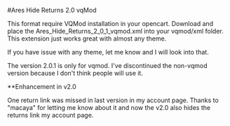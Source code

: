 #Ares Hide Returns 2.0 vqMod



This format require VQMod installation in your opencart. Download and place the Ares_Hide_Returns_2_0_1_vqmod.xml into your vqmod/xml folder. This extension just works great with almost any theme.

If you have issue with any theme, let me know and I will look into that.

The version 2.0.1 is only for vqmod. I've discontinued the non-vqmod version because I don't think people will use it.

**Enhancement in v2.0


One return link was missed in last version in my account page. Thanks to "macaya" for letting me know about it and now the v2.0 also hides the returns link my account page.